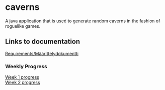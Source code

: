 # caverns
A java application that is used to generate random caverns in the fashion of roguelike games.


## Links to documentation

[Requirements/Määrittelydokumentti](documentation/requirements.md)

### Weekly Progress

[Week 1 progress](progress_reports/Week_1.md)  
[Week 2 progress](progress_reports/Week_2.md)  
